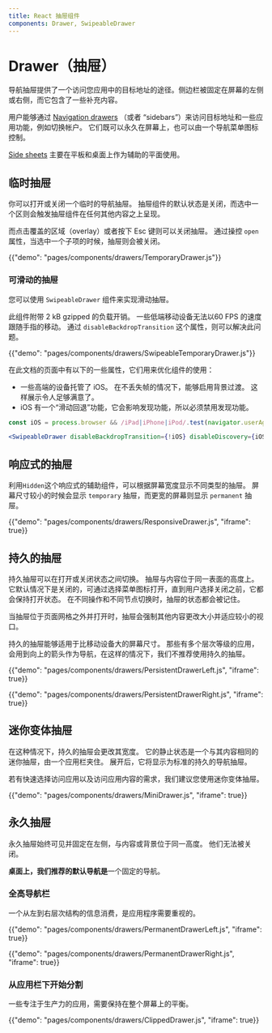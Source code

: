 ```yaml
---
title: React 抽屉组件
components: Drawer, SwipeableDrawer
---
```


# Drawer（抽屉）

<p class="description">导航抽屉提供了一个访问您应用中的目标地址的途径。侧边栏被固定在屏幕的左侧或右侧，而它包含了一些补充内容。</p>

用户能够通过 [Navigation drawers](https://material.io/design/components/navigation-drawer.html) （或者 “sidebars”）来访问目标地址和一些应用功能，例如切换帐户。 它们既可以永久在屏幕上，也可以由一个导航菜单图标控制。

[Side sheets](https://material.io/design/components/sheets-side.html) 主要在平板和桌面上作为辅助的平面使用。

## 临时抽屉

你可以打开或关闭一个临时的导航抽屉。 抽屉组件的默认状态是关闭，而选中一个区则会触发抽屉组件在任何其他内容之上呈现。

而点击覆盖的区域（overlay）或者按下 Esc 键则可以关闭抽屉。 通过操控 `open` 属性，当选中一个子项的时候，抽屉则会被关闭。

{{"demo": "pages/components/drawers/TemporaryDrawer.js"}}

### 可滑动的抽屉

您可以使用 `SwipeableDrawer` 组件来实现滑动抽屉。

此组件附带 2 kB gzipped 的负载开销。 一些低端移动设备无法以60 FPS 的速度跟随手指的移动。 通过 `disableBackdropTransition` 这个属性，则可以解决此问题。

{{"demo": "pages/components/drawers/SwipeableTemporaryDrawer.js"}}

在此文档的页面中有以下的一些属性，它们用来优化组件的使用：

- 一些高端的设备托管了 iOS。 在不丢失帧的情况下，能够启用背景过渡。 这样展示令人足够满意了。
- iOS 有一个“滑动回退”功能，它会影响发现功能，所以必须禁用发现功能。

```jsx
const iOS = process.browser && /iPad|iPhone|iPod/.test(navigator.userAgent);

<SwipeableDrawer disableBackdropTransition={!iOS} disableDiscovery={iOS} />
```

## 响应式的抽屉

利用` Hidden `这个响应式的辅助组件，可以根据屏幕宽度显示不同类型的抽屉。 屏幕尺寸较小的时候会显示 `temporary` 抽屉，而更宽的屏幕则显示 `permanent` 抽屉。

{{"demo": "pages/components/drawers/ResponsiveDrawer.js", "iframe": true}}

## 持久的抽屉

持久抽屉可以在打开或关闭状态之间切换。 抽屉与内容位于同一表面的高度上。 它默认情况下是关闭的，可通过选择菜单图标打开，直到用户选择关闭之前，它都会保持打开状态。 在不同操作和不同节点切换时，抽屉的状态都会被记住。

当抽屉位于页面网格之外并打开时，抽屉会强制其他内容更改大小并适应较小的视口。

持久的抽屉能够适用于比移动设备大的屏幕尺寸。 那些有多个层次等级的应用，会用到向上的箭头作为导航，在这样的情况下，我们不推荐使用持久的抽屉。

{{"demo": "pages/components/drawers/PersistentDrawerLeft.js", "iframe": true}}

{{"demo": "pages/components/drawers/PersistentDrawerRight.js", "iframe": true}}

## 迷你变体抽屉

在这种情况下，持久的抽屉会更改其宽度。 它的静止状态是一个与其内容相同的迷你抽屉，由一个应用栏夹住。 展开后，它将显示为标准的持久的导航抽屉。

若有快速选择访问应用以及访问应用内容的需求，我们建议您使用迷你变体抽屉。

{{"demo": "pages/components/drawers/MiniDrawer.js", "iframe": true}}

## 永久抽屉

永久抽屉始终可见并固定在左侧，与内容或背景位于同一高度。 他们无法被关闭。

**桌面上，我们推荐的默认导航是**一个固定的导航。

### 全高导航栏

一个从左到右层次结构的信息消费，是应用程序需要重视的。

{{"demo": "pages/components/drawers/PermanentDrawerLeft.js", "iframe": true}}

{{"demo": "pages/components/drawers/PermanentDrawerRight.js", "iframe": true}}

### 从应用栏下开始分割

一些专注于生产力的应用，需要保持在整个屏幕上的平衡。

{{"demo": "pages/components/drawers/ClippedDrawer.js", "iframe": true}}